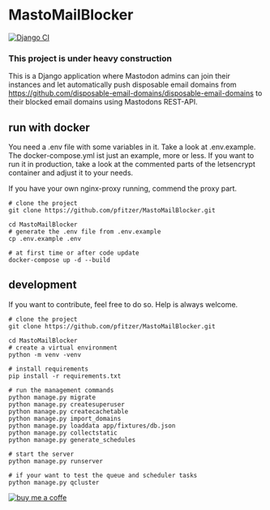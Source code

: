 # MastoMailBlocker

[![Django CI](https://github.com/pfitzer/MastoMailBlocker/actions/workflows/django.yml/badge.svg)](https://github.com/pfitzer/MastoMailBlocker/actions/workflows/django.yml)

### This project is under heavy construction

This is a Django application where Mastodon admins can join their instances and let automatically
push disposable email domains from https://github.com/disposable-email-domains/disposable-email-domains to their blocked
email domains using Mastodons REST-API.

run with docker
---------------

You need a .env file with some variables in it. Take a look at .env.example. The docker-compose.yml ist just an example, more or less.
If you want to run it in production, take a look at the commented parts of the letsencrypt container and adjust it to your needs.

If you have your own nginx-proxy running, commend the proxy part.

```
# clone the project
git clone https://github.com/pfitzer/MastoMailBlocker.git

cd MastoMailBlocker
# generate the .env file from .env.example
cp .env.example .env

# at first time or after code update
docker-compose up -d --build
```

development
-----------

If you want to contribute, feel free to do so. Help is always welcome.

```
# clone the project
git clone https://github.com/pfitzer/MastoMailBlocker.git

cd MastoMailBlocker
# create a virtual environment
python -m venv -venv

# install requirements
pip install -r requirements.txt

# run the management commands
python manage.py migrate
python manage.py createsuperuser
python manage.py createcachetable
python manage.py import_domains
python manage.py loaddata app/fixtures/db.json
python manage.py collectstatic
python manage.py generate_schedules

# start the server
python manage.py runserver

# if your want to test the queue and scheduler tasks
python manage.py qcluster
```

[![buy me a coffe](https://cdn.buymeacoffee.com/buttons/lato-orange.png)](https://www.buymeacoffee.com/pfitzer)

